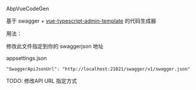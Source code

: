 AbpVueCodeGen

基于 swagger + [vue-typescript-admin-template](https://github.com/Armour/vue-typescript-admin-template) 的代码生成器 

用法：

修改此文件指定到你的 swaggerjson 地址

appsettings.json
```
"SwaggerApiJsonUrl": "http://localhost:21021/swagger/v1/swagger.json"
```
TODO:
修改API URL 指定方式
